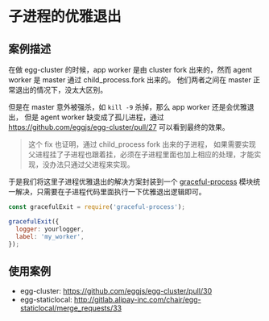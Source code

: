 # 子进程的优雅退出

## 案例描述

在做 egg-cluster 的时候，app worker 是由 cluster fork 出来的，然而 agent worker 是 master 通过 child_process.fork 出来的。
他们两者之间在 master 正常退出的情况下，没太大区别。

但是在 master 意外被强杀，如 `kill -9` 杀掉，那么 app worker 还是会优雅退出，
但是 agent worker 缺变成了孤儿进程，通过 https://github.com/eggjs/egg-cluster/pull/27 可以看到最终的效果。

> 这个 fix 也证明，通过 child_process fork 出来的子进程，
如果需要实现父进程挂了子进程也跟着挂，必须在子进程里面也加上相应的处理，才能实现，没办法只通过父进程来实现。

于是我们将这里子进程优雅退出的解决方案封装到一个 [graceful-process](https://github.com/node-modules/graceful-process) 模块统一解决，只需要在子进程代码里面执行一下优雅退出逻辑即可。

```js
const gracefulExit = require('graceful-process');

gracefulExit({
  logger: yourlogger,
  label: 'my_worker',
});
```

## 使用案例

- egg-cluster: https://github.com/eggjs/egg-cluster/pull/30
- egg-staticlocal: http://gitlab.alipay-inc.com/chair/egg-staticlocal/merge_requests/33
